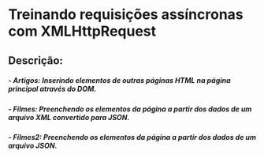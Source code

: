 # Treinando requisições assíncronas com XMLHttpRequest

## Descrição: 
##### - Artigos: Inserindo elementos de outras páginas HTML na página principal através do DOM.
##### - Filmes: Preenchendo os elementos da página a partir dos dados de um arquivo XML convertido para JSON.
##### - Filmes2: Preenchendo os elementos da página a partir dos dados de um arquivo JSON.
